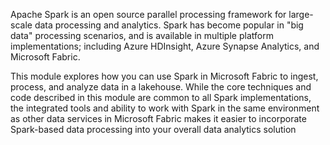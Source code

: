 Apache Spark is an open source parallel processing framework for large-scale data processing and analytics. Spark has become popular in "big data" processing scenarios, and is available in multiple platform implementations; including Azure HDInsight, Azure Synapse Analytics, and Microsoft Fabric.

This module explores how you can use Spark in Microsoft Fabric to ingest, process, and analyze data in a lakehouse. While the core techniques and code described in this module are common to all Spark implementations, the integrated tools and ability to work with Spark in the same environment as other data services in Microsoft Fabric makes it easier to incorporate Spark-based data processing into your overall data analytics solution
